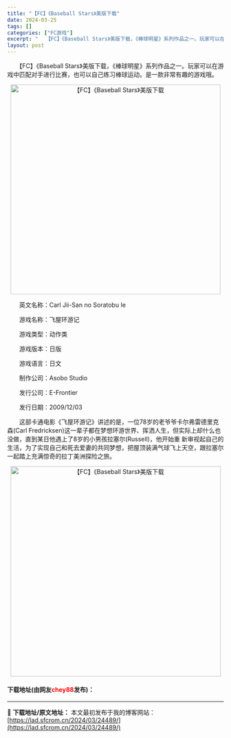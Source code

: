 ```yaml
---
title: "【FC】《Baseball Stars》美版下载"
date: 2024-03-25
tags: []
categories: ["FC游戏"]
excerpt: "　　【FC】《Baseball Stars》美版下载，《棒球明星》系列作品之一。玩家可以在游戏中匹配对手进行比赛，也可以自己练习棒球运动。是一款非常有趣的游戏哦。 　　英文名称：Carl Jii-San no Soratobu Ie 　　游戏名称：飞屋环游记 　　游戏类型：动作类 　　游戏版本：日版&hellip;"
layout: post
---
```


 <p>　　【FC】《Baseball Stars》美版下载，《棒球明星》系列作品之一。玩家可以在游戏中匹配对手进行比赛，也可以自己练习棒球运动。是一款非常有趣的游戏哦。</p> <p align="center"><img align="" border="0" src="https://lad.sfcrom.cn/wp-content/uploads/2024/03/20240325_66018b9c3c228.png" width="488" alt="【FC】《Baseball Stars》美版下载" /></p> <p>　　英文名称：Carl Jii-San no Soratobu Ie</p> <p>　　游戏名称：飞屋环游记</p> <p>　　游戏类型：动作类</p> <p>　　游戏版本：日版</p> <p>　　游戏语言：日文</p> <p>　　制作公司：Asobo Studio</p> <p>　　发行公司：E-Frontier</p> <p>　　发行日期：2009/12/03</p> <p>　　这部卡通电影《飞屋环游记》讲述的是，一位78岁的老爷爷卡尔弗雷德里克森(Carl Fredricksen)这一辈子都在梦想环游世界、挥洒人生，但实际上却什么也没做，直到某日他遇上了8岁的小男孩拉塞尔(Russell)，他开始重 新审视起自己的生活，为了实现自己和死去爱妻的共同梦想，把屋顶装满气球飞上天空，跟拉塞尔一起踏上充满惊奇的拉丁美洲探险之旅。</p> <p align="center"><img align="" border="0" src="https://lad.sfcrom.cn/wp-content/uploads/2024/03/20240325_66018b9d01e91.png" width="489" alt="【FC】《Baseball Stars》美版下载" /></p> <p><h4>下载地址(由网友<font color="red">chey88</font>发布)：</h4></p> 

---
📖 **下载地址/原文地址：** 本文最初发布于我的博客网站：[https://lad.sfcrom.cn/2024/03/24489/](https://lad.sfcrom.cn/2024/03/24489/)
